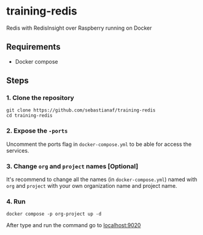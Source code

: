 # training-redis
Redis with RedisInsight over Raspberry running on Docker

## Requirements
 - Docker compose

## Steps
### 1. Clone the repository
```shell
git clone https://github.com/sebastianaf/training-redis
cd training-redis
```
### 2. Expose the `-ports`
Uncomment the ports flag in `docker-compose.yml` to be able for access the services.

### 3. Change `org` and `project` names [Optional]
It's recommend to change all the names (in `docker-compose.yml`) named with `org` and `project` with your own organization name and project name.

### 4. Run
```shell
docker compose -p org-project up -d
```
After type and run the command go to [localhost:9020](http://localhost:9020)